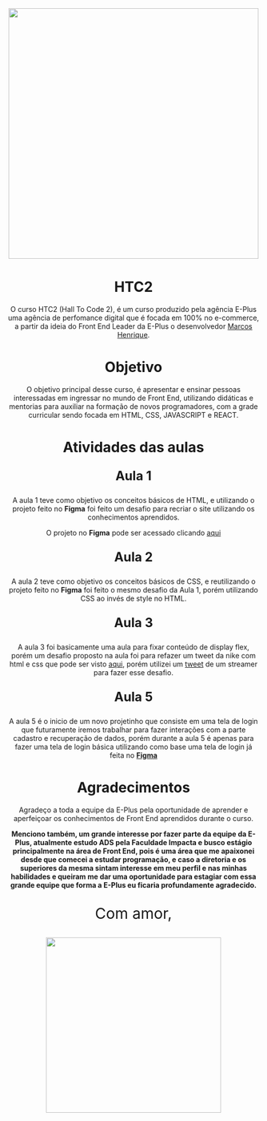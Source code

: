 <div align=center>
<img src="https://www.agenciaeplus.com.br/wp-content/uploads/2021/06/logo-agencia-eplus-partner-portal.jpg" width=500px>

# HTC2
O curso HTC2 (Hall To Code 2), é um curso produzido pela agência E-Plus uma agência de perfomance digital que é focada em 100% no e-commerce, a partir da ideia do Front End Leader da E-Plus o desenvolvedor <a href="https://www.linkedin.com/in/marcos-henrique-57a162188/">Marcos Henrique</a>.

# Objetivo

O objetivo principal desse curso, é apresentar e ensinar pessoas interessadas em ingressar no mundo de Front End, utilizando didáticas e mentorias para auxiliar na formação de novos programadores, com a grade curricular sendo focada em HTML, CSS, JAVASCRIPT e REACT.

# Atividades das aulas
</div>

<div align=center>
<p style="font-size:25px"><b>Aula 1</b></p>
A aula 1 teve como objetivo os conceitos básicos de HTML, e utilizando o projeto feito no <b>Figma</b> foi feito um desafio para recriar o site utilizando os conhecimentos aprendidos.<p>
<p> O projeto no <b>Figma</b> pode ser acessado clicando <a href="https://www.figma.com/file/1cwSFRvcNzZqy3XQJpD22D/Atividades-HTC?node-id=20%3A14">aqui</a></p>

<p style="font-size:25px"><b>Aula 2</b></p>
<p>A aula 2 teve como objetivo os conceitos básicos de CSS, e reutilizando o projeto feito no <b>Figma</b> foi feito o mesmo desafio da Aula 1, porém utilizando CSS ao invés de style no HTML.</p>
  
<p style="font-size:25px"><b>Aula 3</b></p>
<p>A aula 3 foi basicamente uma aula para fixar conteúdo de display flex, porém um desafio proposto na aula foi para refazer um tweet da nike com html e css que pode ser visto <a href="https://www.figma.com/file/1cwSFRvcNzZqy3XQJpD22D/Atividades-HTC?node-id=40%3A12">aqui</a>, porém utilizei um <a href="https://twitter.com/DuqueNegrom/status/1416545705724981250">tweet</a> de um streamer para fazer esse desafio.</p>
  
<p style="font-size:25px"><b>Aula 5</b></p>
<p>A aula 5 é o inicio de um novo projetinho que consiste em uma tela de login que futuramente iremos trabalhar para fazer interações com a parte cadastro e recuperação de dados, porém durante a aula 5 é apenas para fazer uma tela de login básica utilizando como base uma tela de login já feita no <a href="https://www.figma.com/file/1cwSFRvcNzZqy3XQJpD22D/Atividades-HTC?node-id=0%3A1"><b>Figma</b></a></p>

# Agradecimentos
<p>Agradeço a toda a equipe da E-Plus pela oportunidade de aprender e aperfeiçoar os conhecimentos de Front End aprendidos durante o curso.</p>
<p><b>Menciono também, um grande interesse por fazer parte da equipe da E-Plus, atualmente estudo ADS pela Faculdade Impacta e busco estágio principalmente na área de Front End, pois é uma área que me apaixonei desde que comecei a estudar programação, e caso a diretoria e os superiores da mesma sintam interesse em meu perfil e nas minhas habilidades e queiram me dar uma oportunidade para estagiar com essa grande equipe que forma a E-Plus eu ficaria profundamente agradecido.</b></p>
<p style="font-size:30px">Com amor,</p>
<img src="https://i.imgur.com/l4QPoq8.jpg" width=350px></img>
</div>
